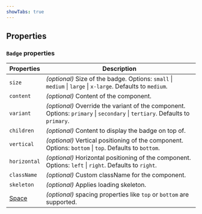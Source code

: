 ```yaml
---
showTabs: true
---
```


## Properties

### `Badge` properties

| Properties                                  | Description                                                                                                                 |
| ------------------------------------------- | --------------------------------------------------------------------------------------------------------------------------- |
| `size`                                      | _(optional)_ Size of the badge. Options: `small` \| `medium` \| `large` \| `x-large`. Defaults to `medium`.                 |
| `content`                                   | _(optional)_ Content of the component.                                                                                      |
| `variant`                                   | _(optional)_ Override the variant of the component. Options: `primary` \| `secondary` \| `tertiary`. Defaults to `primary`. |
| `children`                                  | _(optional)_ Content to display the badge on top of.                                                                        |
| `vertical`                                  | _(optional)_ Vertical positioning of the component. Options: `bottom` \| `top`. Defaults to `bottom`.                       |
| `horizontal`                                | _(optional)_ Horizontal positioning of the component. Options: `left` \| `right`. Defaults to `right`.                      |
| `className`                                 | _(optional)_ Custom className for the component.                                                                            |
| `skeleton`                                  | _(optional)_ Applies loading skeleton.                                                                                      |
| [Space](/uilib/components/space/properties) | _(optional)_ spacing properties like `top` or `bottom` are supported.                                                       |
